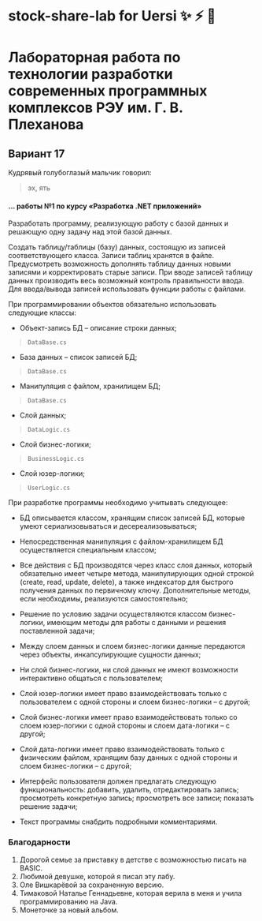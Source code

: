 # stock-share-lab for Uersi :sparkles: :zap: :purple_heart:
# Лабораторная работа по технологии разработки современных программных комплексов РЭУ им. Г. В. Плеханова 
## Вариант 17

Кудрявый голубоглазый мальчик говорил:
> эх, ять

#### ... работы №1 по курсу «Разработка .NET приложений»

Разработать программу, реализующую работу с базой данных и решающую одну задачу над этой базой данных.

Создать таблицу/таблицы (базу) данных, состоящую из записей соответствующего класса. Записи таблиц хранятся в файле. Предусмотреть возможность дополнять таблицу данных новыми записями и корректировать старые записи. При вводе записей таблицу данных производить весь возможный контроль правильности ввода. Для ввода/вывода записей использовать функции работы с файлами.

При программировании объектов обязательно использовать следующие классы:

* Объект-запись БД – описание строки данных;
> ```DataBase.cs```

* База данных – список записей БД;
> ```DataBase.cs```

* Манипуляция с файлом, хранилищем БД;
> ```DataBase.cs```

* Слой данных;
> ```DataLogic.cs```

* Слой бизнес-логики;
> ```BusinessLogic.cs```

* Слой юзер-логики;
> ```UserLogic.cs```

При разработке программы необходимо учитывать следующее:

* БД описывается классом, хранящим список записей БД, которые умеют сериализовываться и десереализовываться;

* Непосредственная манипуляция с файлом-хранилищем БД осуществляется специальным классом;

* Все действия с БД производятся через класс слоя данных, который обязательно имеет четыре метода, манипулирующих одной строкой (create, read, update, delete), а также индексатор для быстрого получения данных по первичному ключу. Дополнительные методы, если необходимы, реализуются самостоятельно;

* Решение по условию задачи осуществляются классом бизнес-логики, имеющим методы для работы с данными и решения поставленной задачи;

* Между слоем данных и слоем бизнес-логики данные передаются через объекты, инкапсулирующие сущности данных;

* Ни слой бизнес-логики, ни слой данных не имеют возможности интерактивно общаться с пользователем;

* Слой юзер-логики имеет право взаимодействовать только с пользователем с одной стороны и слоем бизнес-логики – с другой;

* Слой бизнес-логики имеет право взаимодействовать только со слоем юзер-логики с одной стороны и слоем дата-логики – с другой;

* Слой дата-логики имеет право взаимодействовать только с физическим файлом, хранящим базу данных с одной стороны и слоем бизнес-логики – с другой;

* Интерфейс пользователя должен предлагать следующую функциональность: добавить, удалить, отредактировать запись; просмотреть конкретную запись; просмотреть все записи; показать решение задачи;

* Текст программы снабдить подробными комментариями.

### Благодарности
1. Дорогой семье за приставку в детстве с возможностью писать на BASIC.
2. Любимой девушке, которой я писал эту лабу.
3. Оле Вишкарёвой за сохраненную версию.
4. Тимаковой Наталье Геннадьевне, которая верила в меня и учила программированию на Java.
5. Монеточке за новый альбом.
